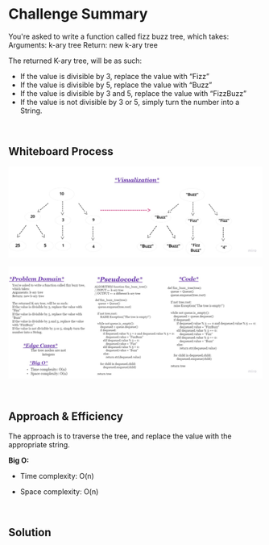 # **Challenge Summary**
You're asked to write a function called fizz buzz tree, which takes:
Arguments: k-ary tree
Return: new k-ary tree

The returned K-ary tree, will be as such:

- If the value is divisible by 3, replace the value with “Fizz”
- If the value is divisible by 5, replace the value with “Buzz”
- If the value is divisible by 3 and 5, replace the value with “FizzBuzz”
- If the value is not divisible by 3 or 5, simply turn the number into a String.

<br>


## **Whiteboard Process**

![fizz-buzz-tree-whitboard](assets/fizz-buzz-tree-1.jpg)

![fizz-buzz-tree-whitboard](assets/fizz-buzz-tree-2.jpg)

<br>


## **Approach & Efficiency**

The approach is to traverse the tree, and replace the value with the appropriate string.

**Big O:**

- Time complexity: O(n) 

- Space complexity: O(n)


<br>


## **Solution**
<!-- Show how to run your code, and examples of it in action -->